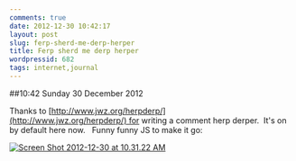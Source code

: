 ```yaml
---
comments: true
date: 2012-12-30 10:42:17
layout: post
slug: ferp-sherd-me-derp-herper
title: Ferp sherd me derp herper
wordpressid: 682
tags: internet,journal
---
```


##10:42 Sunday 30 December 2012

Thanks to [http://www.jwz.org/herpderp/](http://www.jwz.org/herpderp/) for writing a comment herp derper.  It's on by default here now.   Funny funny JS to make it go:

[![Screen Shot 2012-12-30 at 10.31.22 AM](http://robnugen.com/blog/wp-content/uploads/2012/12/Screen-Shot-2012-12-30-at-10.31.22-AM.png)](http://robnugen.com/blog/2012/12/30/ferp-sherd-me-derp-herper/screen-shot-2012-12-30-at-10-31-22-am/)
